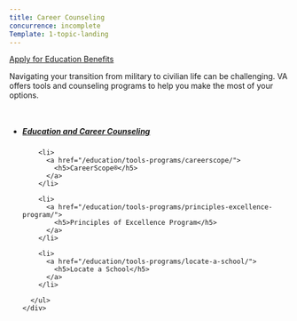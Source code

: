 ```yaml
---
title: Career Counseling
concurrence: incomplete
Template: 1-topic-landing
---
```


<div class="main" role="main" markdown="0">

<div class="action-bar">
  <div class="row">
    <div class="small-12 columns">
      <a class="uk-button-primary" href="/education/apply-for-education-benefits/">Apply for Education Benefits</a>
    </div>
  </div>
</div>

<div class="section one" markdown="0">
<div class="primary" markdown="0">
<div class="row" markdown="0">
<div class="small-12 columns" markdown="1">

Navigating your transition from military to civilian life can be challenging. VA offers tools and counseling programs to help you make the most of your options.

</div>
</div>
</div>

<div class="navigation">
  <div class="row">
    <div class="small-12 columns">
      <ul class="small-block-grid-1 medium-block-grid-3 cards small">
        <li>
          <a href="/education/tools-programs/education-career-counseling/">
            <h5>Education and Career Counseling</h5>
          </a>
        </li>

        <li>
          <a href="/education/tools-programs/careerscope/">
            <h5>CareerScope®</h5>
          </a>
        </li>

        <li>
          <a href="/education/tools-programs/principles-excellence-program/">
            <h5>Principles of Excellence Program</h5>
          </a>
        </li>

        <li>
          <a href="/education/tools-programs/locate-a-school/">
            <h5>Locate a School</h5>
          </a>
        </li>

      </ul>
    </div>
  </div>
</div>

</div>
